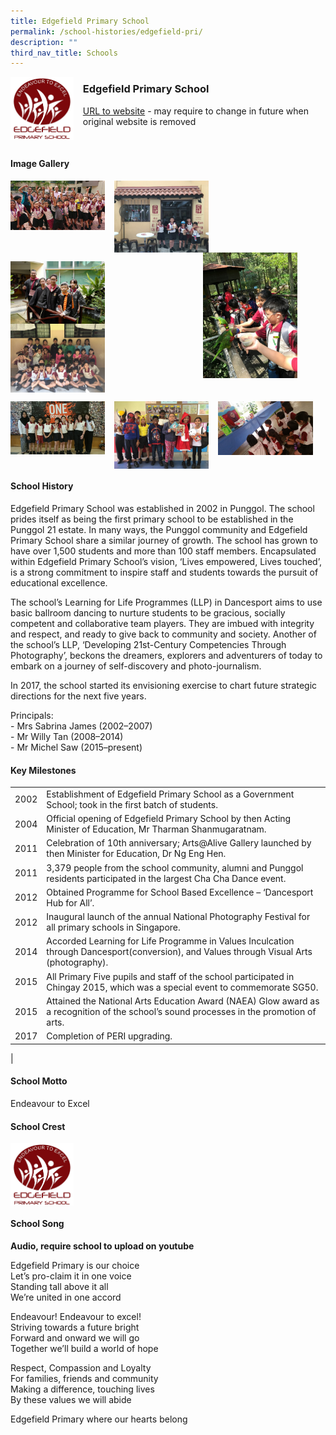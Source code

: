 ```yaml
---
title: Edgefield Primary School
permalink: /school-histories/edgefield-pri/
description: ""
third_nav_title: Schools
---
```

<img src="/images/edgefieldpri1.png" style="width:20%;margin-right:15px;" align = "left">

### **Edgefield Primary School**
[URL to website](http://edgefieldpri.moe.edu.sg/) - may require to change in future when original website is removed

<br clear="left">

#### **Image Gallery**

<p><a href="https://staging.d1yxymztqoj7qn.amplifyapp.com/images/ahmadibrahimpri2.jpg">  
<img src="/images/edgefieldpri2.jpg" style="width:30%;margin-right:15px;" align = "left">
</a></p>

<p><a href="https://staging.d1yxymztqoj7qn.amplifyapp.com/images/ahmadibrahimpri3.jpg">  
<img src="/images/edgefieldpri3.jpg" style="width:30%;margin-right:15px;" align = "left">
</a></p>

<p><a href="https://staging.d1yxymztqoj7qn.amplifyapp.com/images/ahmadibrahimpri4.jpg">  
<img src="/images/edgefieldpri6.jpg" style="width:30%;margin-right:45px;" align = "right">
</a></p>

<br clear="left">

<p><a href="https://staging.d1yxymztqoj7qn.amplifyapp.com/images/ahmadibrahimpri2.jpg">  
<img src="/images/edgefieldpri5.jpg" style="width:30%;margin-right:15px;" align = "left">
</a></p>

<p><a href="https://staging.d1yxymztqoj7qn.amplifyapp.com/images/ahmadibrahimpri3.jpg">  
<img src="/images/edgefieldpri4.jpg" style="width:30%;margin-right:15px;" align = "left">
</a></p>

<br clear="left">

<p><a href="https://staging.d1yxymztqoj7qn.amplifyapp.com/images/ahmadibrahimpri4.jpg">  
<img src="/images/edgefieldpri7.jpg" style="width:30%;margin-right:15px;" align = "left">
</a></p>

<p><a href="https://staging.d1yxymztqoj7qn.amplifyapp.com/images/ahmadibrahimpri4.jpg">  
<img src="/images/edgefieldpri8.jpg" style="width:30%;margin-right:15px;" align = "left">
</a></p>

<p><a href="https://staging.d1yxymztqoj7qn.amplifyapp.com/images/ahmadibrahimpri4.jpg">  
<img src="/images/edgefieldpri9.jpg" style="width:30%;margin-right:15px;" align = "left">
</a></p>

<br clear="left">

#### **School History**
Edgefield Primary School was established in 2002 in Punggol. The school prides itself as being the first primary school to be established in the Punggol 21 estate. In many ways, the Punggol community and Edgefield Primary School share a similar journey of growth. The school has grown to have over 1,500 students and more than 100 staff members. Encapsulated within Edgefield Primary School’s vision, ‘Lives empowered, Lives touched’, is a strong commitment to inspire staff and students towards the pursuit of educational excellence.

The school’s Learning for Life Programmes (LLP) in Dancesport aims to use basic ballroom dancing to nurture students to be gracious, socially competent and collaborative team players. They are imbued with integrity and respect, and ready to give back to community and society. Another of the school’s LLP, ‘Developing 21st-Century Competencies Through Photography’, beckons the dreamers, explorers and adventurers of today to embark on a journey of self-discovery and photo-journalism.  
  
In 2017, the school started its envisioning exercise to chart future strategic directions for the next five years. 

Principals:<br>
\- Mrs Sabrina James (2002–2007)<br>
\- Mr Willy Tan (2008–2014)<br>
\- Mr Michel Saw (2015–present)

#### **Key Milestones**

|  |  |
|:---:|---|
| 2002 | Establishment of Edgefield Primary School as a Government School; took in the first batch of students. |
| 2004 | Official opening of Edgefield Primary School by then Acting Minister of Education, Mr Tharman Shanmugaratnam. |
| 2011 | Celebration of 10th anniversary; Arts@Alive Gallery launched by then Minister for Education, Dr Ng Eng Hen. |
| 2011 | 3,379 people from the school community, alumni and Punggol residents participated in the largest Cha Cha Dance event. |
| 2012 | Obtained Programme for School Based Excellence – ‘Dancesport Hub for All’. |
| 2012 | Inaugural launch of the annual National Photography Festival for all primary schools in Singapore. |
| 2014 | Accorded Learning for Life Programme in Values Inculcation through Dancesport(conversion), and Values through Visual Arts (photography). |
| 2015 | All Primary Five pupils and staff of the school participated in Chingay 2015, which was a special event to commemorate SG50. |
| 2015 | Attained the National Arts Education Award (NAEA) Glow award as a recognition of the school’s sound processes in the promotion of arts. |
| 2017 | Completion of PERI upgrading. |
|

#### **School Motto**
Endeavour to Excel

#### **School Crest**
<img src="/images/edgefieldpri1.png" style="width:20%;margin-right:15px;" align = "left">

<br clear="left">

#### **School Song**
**Audio, require school to upload on youtube**

Edgefield Primary is our choice<br>
Let’s pro-claim it in one voice<br>
Standing tall above it all<br>
We’re united in one accord

Endeavour! Endeavour to excel!<br>
Striving towards a future bright<br>
Forward and onward we will go<br>
Together we’ll build a world of hope

Respect, Compassion and Loyalty<br>
For families, friends and community<br>
Making a difference, touching lives<br>
By these values we will abide

Edgefield Primary where our hearts belong